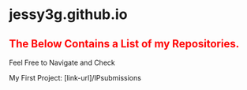 # jessy3g.github.io

<h2 style="color:red">The Below Contains a List of my Repositories.</h2>
<p>Feel Free to Navigate and Check </p>
My First Project: [link-url]/IPsubmissions
